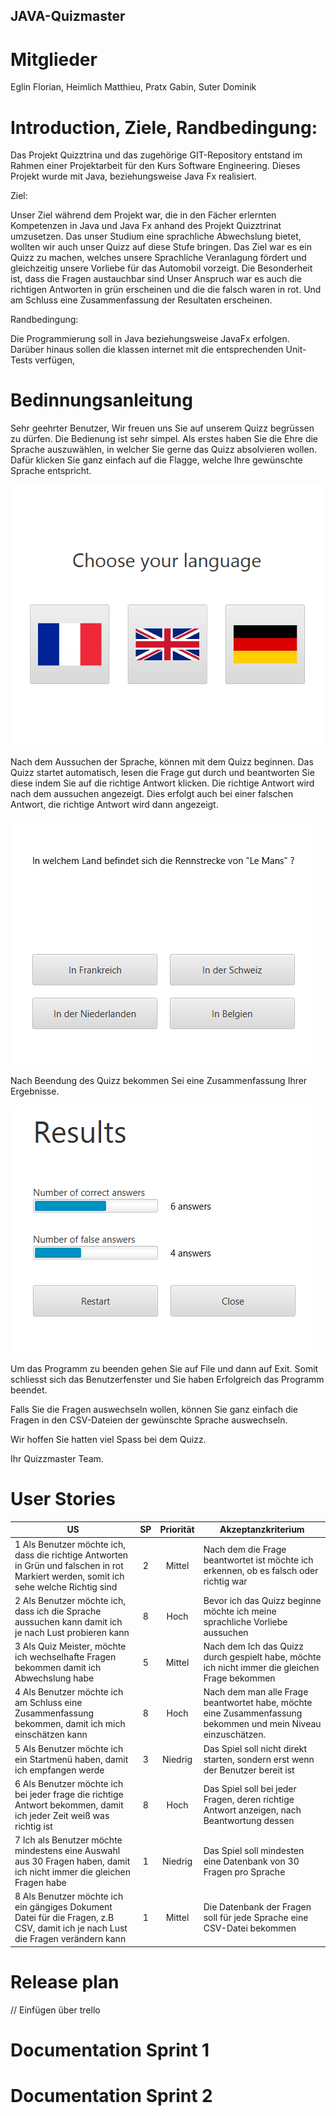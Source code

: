 ## JAVA-Quizmaster



# Mitglieder

Eglin Florian, Heimlich Matthieu, Pratx Gabin, Suter Dominik


# Introduction, Ziele, Randbedingung:

Das Projekt  Quizztrina und das zugehörige GIT-Repository entstand im Rahmen einer Projektarbeit für den Kurs Software Engineering.
Dieses Projekt wurde mit Java, beziehungsweise Java Fx realisiert.

Ziel:

Unser Ziel während dem Projekt war, die in den Fächer erlernten Kompetenzen in Java und Java Fx anhand des Projekt Quizztrinat umzusetzen. Das unser Studium eine sprachliche Abwechslung bietet, wollten wir auch unser Quizz auf diese Stufe bringen.
Das Ziel war es ein Quizz zu machen, welches unsere Sprachliche Veranlagung fördert und gleichzeitig unsere Vorliebe für das Automobil vorzeigt. Die Besonderheit ist, dass die Fragen austauchbar sind
Unser Anspruch war es auch die richtigen Antworten in grün erscheinen und die die falsch waren in rot. Und am Schluss eine Zusammenfassung der Resultaten erscheinen.

Randbedingung:

Die Programmierung soll in Java beziehungsweise JavaFx erfolgen. Darüber hinaus sollen die klassen internet mit die entsprechenden Unit-Tests verfügen, 





# Bedinnungsanleitung

Sehr geehrter Benutzer,
Wir freuen uns Sie auf unserem Quizz begrüssen zu dürfen.  Die Bedienung ist sehr simpel. 
Als erstes haben Sie die Ehre die Sprache auszuwählen, in welcher Sie gerne das Quizz absolvieren wollen. Dafür klicken Sie ganz einfach auf die Flagge, welche Ihre gewünschte Sprache entspricht.


<img src="https://github.com/eglinflo/javaproject/blob/master/Bild1.PNG" alt="Bild 1" />


Nach dem Aussuchen der Sprache, können mit dem Quizz beginnen. Das Quizz startet automatisch, lesen die Frage gut durch und beantworten Sie diese indem Sie auf die richtige Antwort klicken. Die richtige Antwort wird nach dem aussuchen angezeigt.  Dies erfolgt auch bei einer falschen Antwort, die richtige Antwort wird dann angezeigt.

<img src="https://github.com/eglinflo/javaproject/blob/master/Bild2.PNG" alt="Bild 2" />

Nach Beendung des Quizz bekommen Sei eine Zusammenfassung Ihrer Ergebnisse.

<img src="https://github.com/eglinflo/javaproject/blob/master/Bild3.PNG" alt="Bild 3" />

Um das Programm zu beenden gehen Sie auf File und dann auf Exit. Somit schliesst sich das Benutzerfenster und Sie haben Erfolgreich das Programm beendet.

Falls Sie die Fragen auswechseln wollen, können Sie ganz einfach die Fragen in den CSV-Dateien  der gewünschte Sprache  auswechseln.

Wir hoffen Sie hatten viel Spass bei dem Quizz.

Ihr Quizzmaster Team.




# User Stories
US  |SP | Priorität | Akzeptanzkriterium 
----|:---:|:-----------:|-------------------
1  Als Benutzer möchte ich, dass die richtige Antworten in Grün und falschen in rot Markiert werden, somit ich sehe welche Richtig sind| 2 | Mittel | Nach dem die Frage beantwortet ist möchte ich erkennen, ob es falsch oder richtig war
2 Als Benutzer möchte ich, dass ich die Sprache aussuchen kann damit ich je nach Lust probieren kann | 8 | Hoch | Bevor ich das Quizz beginne möchte ich meine sprachliche Vorliebe aussuchen
3  Als Quiz Meister, möchte ich wechselhafte Fragen bekommen damit ich Abwechslung habe | 5 | Mittel | Nach dem Ich das Quizz durch gespielt habe, möchte ich nicht immer die gleichen Frage bekommen
4 Als Benutzer möchte ich am Schluss eine Zusammenfassung bekommen, damit ich mich einschätzen kann | 8 | Hoch | Nach dem man alle Frage beantwortet habe, möchte eine Zusammenfassung bekommen und mein Niveau einzuschätzen.
5 Als Benutzer möchte ich ein Startmenü haben, damit ich empfangen werde | 3 | Niedrig | Das Spiel soll nicht direkt starten, sondern erst wenn der Benutzer bereit ist
6 Als Benutzer möchte ich bei jeder frage die richtige Antwort bekommen, damit ich jeder Zeit weiß was richtig ist | 8 | Hoch | Das Spiel soll bei jeder  Fragen, deren richtige Antwort anzeigen, nach Beantwortung dessen
7  Ich als Benutzer möchte mindestens eine Auswahl aus 30 Fragen haben, damit ich nicht immer die gleichen Fragen habe | 1 | Niedrig | Das Spiel soll mindesten eine Datenbank von 30 Fragen pro Sprache
8 Als Benutzer möchte ich ein gängiges Dokument Datei für die Fragen, z.B CSV, damit ich je nach Lust die Fragen verändern kann | 1 | Mittel | Die Datenbank der Fragen soll für jede Sprache eine CSV-Datei bekommen




# Release plan

// Einfügen über trello


# Documentation Sprint 1


# Documentation Sprint 2
